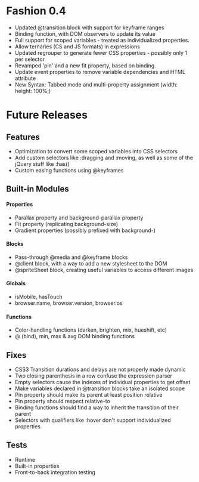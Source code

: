 # Fashion 0.4

* Updated @transition block with support for keyframe ranges
* Binding function, with DOM observers to update its value
* Full support for scoped variables - treated as individualized properties.
* Allow ternaries (CS and JS formats) in expressions
* Updated regrouper to generate fewer CSS properties - possibly only 1 per selector
* Revamped 'pin' and a new fit property, based on binding.
* Update event properties to remove variable dependencies and HTML attribute
* New Syntax: Tabbed mode and multi-property assignment (width: height: 100%;)

# Future Releases

## Features

* Optimization to convert some scoped variables into CSS selectors
* Add custom selectors like :dragging and :moving, as well as some of the jQuery stuff like :has()
* Custom easing functions using @keyframes

## Built-in Modules

#### Properties
* Parallax property and background-parallax property
* Fit property (replicating background-size)
* Gradient properties (possibly prefixed with background-)

#### Blocks
* Pass-through @media and @keyframe blocks
* @client block, with a way to add a new stylesheet to the DOM
* @spriteSheet block, creating useful variables to access different images

#### Globals
* isMobile, hasTouch
* browser.name, browser.version, browser.os

#### Functions
* Color-handling functions (darken, brighten, mix, hueshift, etc)
* @ (bind), min, max & avg DOM binding functions


## Fixes

* CSS3 Transition durations and delays are not properly made dynamic
* Two closing parenthesis in a row confuse the expression parser
* Empty selectors cause the indexes of individual properties to get offset
* Make variables declared in @transition blocks take an isolated scope
* Pin property should make its parent at least position relative
* Pin property should respect relative-to
* Binding functions should find a way to inherit the transition of their parent
* Selectors with qualifiers like :hover don't support individualized properties


## Tests

* Runtime
* Built-in properties
* Front-to-back integration testing